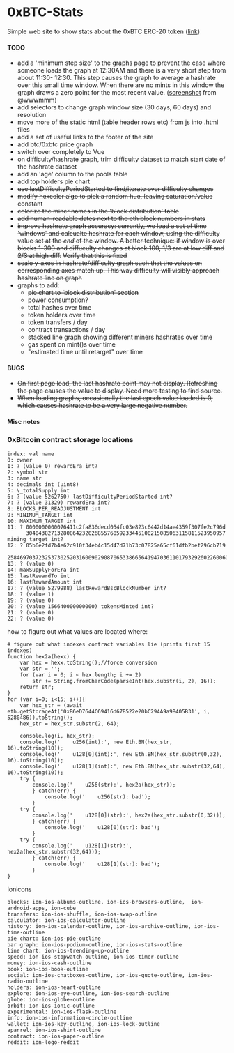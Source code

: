 # 0xBTC-Stats
Simple web site to show stats about the 0xBTC ERC-20 token ([link](https://0x1d00ffff.github.io/0xBTC-Stats/))


#### TODO

 - add a 'minimum step size' to the graphs page to prevent the case where someone
   loads the graph at 12:30AM and there is a very short step from about 11:30-
   12:30. This step causes the graph to average a hashrate over this small time
   window. When there are no mints in this window the graph draws a zero point
   for the most recent value. 
   ([screenshot](https://cdn.discordapp.com/attachments/412477591778492429/474458006084648962/unknown.png) from @wwwmmm)
 - add selectors to change graph window size (30 days, 60 days) and resolution
 - move more of the static html (table header rows etc) from js into .html files
 - add a set of useful links to the footer of the site
 - add btc/0xbtc price graph
 - switch over completely to Vue
 - on difficulty/hashrate graph, trim difficulty dataset to match start date of
   the hashrate dataset
 - add an 'age' column to the pools table
 - add top holders pie chart
 - ~~use lastDifficultyPeriodStarted to find/iterate over difficulty changes~~
 - ~~modify hexcolor algo to pick a random hue, leaving saturation/value constant~~
 - ~~colorize the miner names in the 'block distribution' table~~
 - ~~add human-readable dates next to the eth block numbers in stats~~
 - ~~improve hashrate graph accuracy: currently, we load a set of time 'windows' 
   and calcualte hashrate for each window, using the difficulty value set at the
   *end* of the window. A better technique: if window is over blocks 1-300 and
   diffuculty changes at block 100, 1/3 are at low diff and 2/3 at high diff.~~
   ~~Verify that this is fixed~~
 - ~~scale y-axes in hashrate/difficulty graph such that the values on corresponding
   axes match up. This way difficulty will visibly approach hashrate line on graph~~
 - graphs to add:
   - ~~pie chart to 'block distribution' section~~
   - power consumption?
   - total hashes over time
   - token holders over time
   - token transfers / day
   - contract transactions / day
   - stacked line graph showing different miners hashrates over time
   - gas spent on mint()s over time
   - "estimated time until retarget" over time

#### BUGS

 - ~~On first page load, the last hashrate point may not display. Refreshing the 
   page causes the value to display. Need more testing to find source.~~
 - ~~When loading graphs, occasionally the last epoch value loaded is 0, which
   causes hashrate to be a very large negative number.~~

#### Misc notes

### 0xBitcoin contract storage locations

    index: val name
    0: owner
    1: ? (value 0) rewardEra int?
    2: symbol str
    3: name str
    4: decimals int (uint8)
    5: \_totalSupply int
    6: ? (value 5262750) lastDifficultyPeriodStarted int?
    7: ? (value 31329) rewardEra int?
    8: BLOCKS_PER_READJUSTMENT int
    9: MINIMUM_TARGET int
    10: MAXIMUM_TARGET int
    11: ? 0000000000076411c2fa836decd054fc03e823c6442d14ae4359f307fe2c796d
          3040438271328086423202685576059233445100215085063115811523950957 mining target int?
    12: ? 05b6e2fd7b4e62c910f34eb4c15d47d71b73c07825a65cf61dfb2bef296cb719
          2584697037232537302520316009029087065338665641947036110179329260226006005529
    13: ? (value 0)
    14: maxSupplyForEra int
    15: lastRewardTo int
    16: lastRewardAmount int
    17: ? (value 5279988) lastRewardBscBlockNumber int?
    18: ? (value 1)
    19: ? (value 0)
    20: ? (value 156640000000000) tokensMinted int?
    21: ? (value 0)
    22: ? (value 0)

how to figure out what values are located where:

    # figure out what indexes contract variables lie (prints first 15 indexes)
    function hex2a(hexx) {
        var hex = hexx.toString();//force conversion
        var str = '';
        for (var i = 0; i < hex.length; i += 2)
            str += String.fromCharCode(parseInt(hex.substr(i, 2), 16));
        return str;
    }
    for (var i=0; i<15; i++){
        var hex_str = (await eth.getStorageAt('0xB6eD7644C69416d67B522e20bC294A9a9B405B31', i, 5280486)).toString();
        hex_str = hex_str.substr(2, 64);
        
        console.log(i, hex_str);
        console.log('    u256(int):', new Eth.BN(hex_str, 16).toString(10));
        console.log('    u128[0](int):', new Eth.BN(hex_str.substr(0,32), 16).toString(10));
        console.log('    u128[1](int):', new Eth.BN(hex_str.substr(32,64), 16).toString(10));
        try { 
            console.log('    u256(str):', hex2a(hex_str));
            } catch(err) {
                console.log('    u256(str): bad');
            }
        try { 
            console.log('    u128[0](str):', hex2a(hex_str.substr(0,32)));
            } catch(err) {
                console.log('    u128[0](str): bad');
            }
        try { 
            console.log('    u128[1](str):', hex2a(hex_str.substr(32,64)));
            } catch(err) {
                console.log('    u128[1](str): bad');
            }
    }

Ionicons
```
blocks: ion-ios-albums-outline, ion-ios-browsers-outline,  ion-android-apps, ion-cube
transfers: ion-ios-shuffle, ion-ios-swap-outline
calculator: ion-ios-calculator-outline
history: ion-ios-calendar-outline, ion-ios-archive-outline, ion-ios-time-outline
pie chart: ion-ios-pie-outline
bar graph: ion-ios-podium-outline, ion-ios-stats-outline
line chart: ion-ios-trending-up-outline
speed: ion-ios-stopwatch-outline, ion-ios-timer-outline
money: ion-ios-cash-outline
book: ion-ios-book-outline
social: ion-ios-chatboxes-outline, ion-ios-quote-outline, ion-ios-radio-outline
holders: ion-ios-heart-outline
explore: ion-ios-eye-outline, ion-ios-search-outline
globe: ion-ios-globe-outline
orbit: ion-ios-ionic-outline
experimental: ion-ios-flask-outline
info: ion-ios-information-circle-outline
wallet: ion-ios-key-outline, ion-ios-lock-outline
aparrel: ion-ios-shirt-outline
contract: ion-ios-paper-outline
reddit: ion-logo-reddit
```


